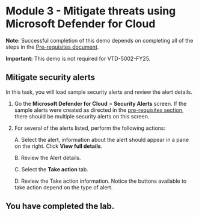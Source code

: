 # Module 3 - Mitigate threats using Microsoft Defender for Cloud

**Note:** Successful completion of this demo depends on completing all of the steps in the  [Pre-requisites document](00-prerequisites.md).

**Important:** This demo is not required for VTD-5002-FY25.

## Mitigate security alerts

In this task, you will load sample security alerts and review the alert details.

1. Go the  **Microsoft Defender for Cloud** > **Security Alerts** screen. If the sample alerts were created as directed in the [pre-requisites section](00-prerequisites.md#Deploy-sample-alerts-for-Demo-in-Module-2), there should be multiple security alerts on this screen.

1. For several of the alerts listed, perform the following actions:

    A. Select the alert, information about the alert should appear in a pane on the right.  Click **View full details**.

    B. Review the Alert details.

    C. Select the **Take action** tab.

    D. Review the Take action information. Notice the buttons available to take action depend on the type of alert.

## You have completed the lab.
